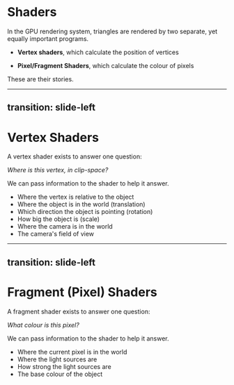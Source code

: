 # Shaders

<v-click>
In the GPU rendering system, triangles are rendered by two separate, yet equally important programs.
</v-click>

<v-click>

- **Vertex shaders**, which calculate the position of vertices
</v-click>

<v-click>

- **Pixel/Fragment Shaders**, which calculate the colour of pixels
</v-click>

<v-click>

These are their stories.

</v-click>

---
transition: slide-left
---

# Vertex Shaders

A vertex shader exists to answer one question: 

<v-click>

*Where is this vertex, in clip-space?*
</v-click>

<v-click>
We can pass information to the shader to help it answer.
</v-click>

<ul>
    <li v-click>Where the vertex is relative to the object</li>
    <li v-click>Where the object is in the world (translation)</li>
    <li v-click>Which direction the object is pointing (rotation)</li>
    <li v-click>How big the object is (scale)</li>
    <li v-click>Where the camera is in the world</li>
    <li v-click>The camera's field of view</li>
</ul>

<!-- 
A vertex is a point, with an X and Y location.
Vertices is plural of vertex. So, one vertex, two vertices. 
Any line has two vertices - a start and an end. And a triangle has three.

Clipping planes mean where we stop rendering. Anything closer than the near clip plane
will not be rendered, and anything further than the far clip plan will not be rendered.
-->

---
transition: slide-left
---

# Fragment (Pixel) Shaders

A fragment shader exists to answer one question: 

<v-click>

*What colour is this pixel?*
</v-click>

<v-click>
We can pass information to the shader to help it answer.
</v-click>

<ul>
    <li v-click>Where the current pixel is in the world</li>
    <li v-click>Where the light sources are</li>
    <li v-click>How strong the light sources are</li>
    <li v-click>The base colour of the object</li>
</ul>